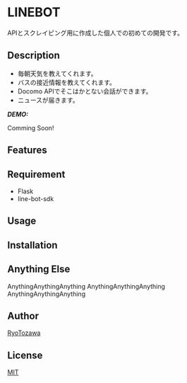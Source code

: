 # LINEBOT
APIとスクレイピング用に作成した個人での初めての開発です。

## Description
- 毎朝天気を教えてくれます。
- バスの接近情報を教えてくれます。
- Docomo APIでそこはかとない会話ができます。
- ニュースが届きます。

***DEMO:***

Comming Soon!

## Features

## Requirement

- Flask
- line-bot-sdk

## Usage

## Installation

## Anything Else

AnythingAnythingAnything
AnythingAnythingAnything
AnythingAnythingAnything

## Author

[RyoTozawa](https://github.com/RyoTozawa)

## License

[MIT](http://b4b4r07.mit-license.org)
